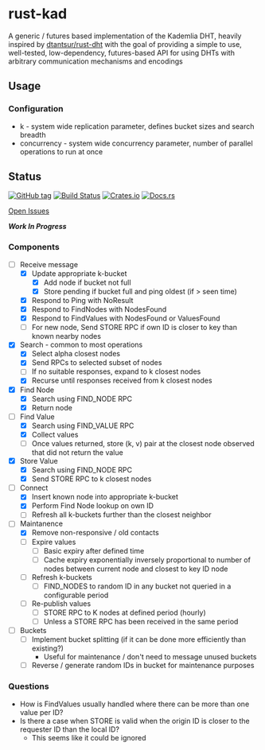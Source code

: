 # rust-kad

A generic / futures based implementation of the Kademlia DHT, heavily inspired by [dtantsur/rust-dht](https://github.com/dtantsur/rust-dht) with the goal of providing a simple to use, well-tested, low-dependency, futures-based API for using DHTs with arbitrary communication mechanisms and encodings

## Usage

### Configuration

- k - system wide replication parameter, defines bucket sizes and search breadth
- concurrency - system wide concurrency parameter, number of parallel operations to run at once

## Status

[![GitHub tag](https://img.shields.io/github/tag/ryankurte/rust-kad.svg)](https://github.com/ryankurte/rust-kad)
[![Build Status](https://travis-ci.com/ryankurte/rust-kad.svg?branch=master)](https://travis-ci.com/ryankurte/rust-kad)
[![Crates.io](https://img.shields.io/crates/v/kad.svg)](https://crates.io/crates/kad)
[![Docs.rs](https://docs.rs/kad/badge.svg)](https://docs.rs/kad)

[Open Issues](https://github.com/ryankurte/rust-kad/issues)


***Work In Progress***

### Components

- [ ] Receive message
  - [x] Update appropriate k-bucket
    - [x] Add node if bucket not full
    - [x] Store pending if bucket full and ping oldest (if > seen time)
  - [x] Respond to Ping with NoResult
  - [x] Respond to FindNodes with NodesFound
  - [x] Respond to FindValues with NodesFound or ValuesFound
  - [ ] For new node, Send STORE RPC if own ID is closer to key than known nearby nodes

- [x] Search - common to most operations
  - [x] Select alpha closest nodes
  - [x] Send RPCs to selected subset of nodes
  - [ ] If no suitable responses, expand to k closest nodes
  - [x] Recurse until responses received from k closest nodes

- [x] Find Node
  - [x] Search using FIND_NODE RPC
  - [x] Return node

- [ ] Find Value
  - [x] Search using FIND_VALUE RPC
  - [x] Collect values
  - [ ] Once values returned, store (k, v) pair at the closest node observed that did not return the value

- [x] Store Value
  - [x] Search using FIND_NODE RPC
  - [x] Send STORE RPC to k closest nodes

- [ ] Connect
  - [x] Insert known node into appropriate k-bucket
  - [x] Perform Find Node lookup on own ID
  - [ ] Refresh all k-buckets further than the closest neighbor

- [ ] Maintanence
  - [x] Remove non-responsive / old contacts
  - [ ] Expire values
    - [ ] Basic expiry after defined time
    - [ ] Cache expiry exponentially inversely proportional to number of nodes between current node and closest to key ID node
  - [ ] Refresh k-buckets
    - [ ] FIND_NODES to random ID in any bucket not queried in a configurable period
  - [ ] Re-publish values
    - [ ] STORE RPC to K nodes at defined period (hourly)
    - [ ] Unless a STORE RPC has been received in the same period

- [ ] Buckets
  - [ ] Implement bucket splitting (if it can be done more efficiently than existing?)
    - Useful for maintenance / don't need to message unused buckets
  - [ ] Reverse / generate random IDs in bucket for maintenance purposes

### Questions

- How is FindValues usually handled where there can be more than one value per ID?
- Is there a case when STORE is valid when the origin ID is closer to the requester ID than the local ID?
  - This seems like it could be ignored


